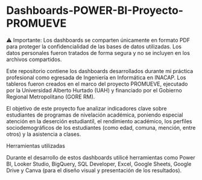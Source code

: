 # Dashboards-POWER-BI-Proyecto-PROMUEVE
⚠️ Importante: Los dashboards se comparten únicamente en formato PDF para proteger la confidencialidad de las bases de datos utilizadas.
Los datos personales fueron tratados de forma segura y no se incluyen en los archivos compartidos.

Este repositorio contiene los dashboards desarrollados durante mi práctica profesional como egresada de Ingeniería en Informática en INACAP. Los tableros fueron creados en el marco del proyecto PROMUEVE, ejecutado por la Universidad Alberto Hurtado (UAH) y financiado por el Gobierno Regional Metropolitano (GORE RM).

El objetivo de este proyecto fue analizar indicadores clave sobre estudiantes de programas de nivelación académica, poniendo especial atención en la deserción estudiantil, el rendimiento académico, los perfiles sociodemográficos de los estudiantes (como edad, comuna, mención, entre otros) y la asistencia a clases.

Herramientas utilizadas

Durante el desarrollo de estos dashboards utilicé herramientas como Power BI, Looker Studio, BigQuery, SQL Developer, Excel, Google Sheets, Google Drive y Canva (para el diseño visual y presentación de los resultados).
